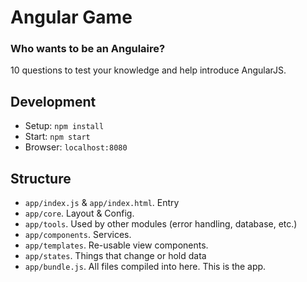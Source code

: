 # Angular Game

### Who wants to be an Angulaire?

10 questions to test your knowledge and help introduce AngularJS.

## Development

* Setup: `npm install`
* Start: `npm start`
* Browser: `localhost:8080`


## Structure

* `app/index.js` & `app/index.html`. Entry
* `app/core`. Layout & Config.
* `app/tools`. Used by other modules (error handling, database, etc.)
* `app/components`. Services.
* `app/templates`. Re-usable view components.
* `app/states`. Things that change or hold data
* `app/bundle.js`. All files compiled into here. This is the app.
